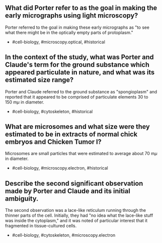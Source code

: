 ## What did Porter refer to as the goal in making the early micrographs using light microscopy?

Porter referred to the goal in making these early micrographs as "to see what there might be in the optically empty parts of protoplasm."

- #cell-biology, #microscopy.optical, #historical


## In the context of the study, what was Porter and Claude's term for the ground substance which appeared particulate in nature, and what was its estimated size range?

Porter and Claude referred to the ground substance as "spongioplasm" and reported that it appeared to be comprised of particulate elements 30 to $150 \mathrm{~m} \mu$ in diameter.

- #cell-biology, #cytoskeleton, #historical


## What are microsomes and what size were they estimated to be in extracts of normal chick embryos and Chicken Tumor I?

Microsomes are small particles that were estimated to average about $70 \mathrm{~m} \mu$ in diameter.

- #cell-biology, #microscopy.electron, #historical


## Describe the second significant observation made by Porter and Claude and its initial ambiguity.

The second observation was a lace-like reticulum running through the thinner parts of the cell. Initially, they had "no idea what the lace-like stuff was inside the cytoplasm," and it was noted of particular interest that it fragmented in tissue-cultured cells.

- #cell-biology, #cytoskeleton, #microscopy.electron